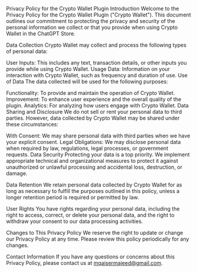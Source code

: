 Privacy Policy for the Crypto Wallet Plugin
Introduction
Welcome to the Privacy Policy for the Crypto Wallet Plugin ("Crypto Wallet"). This document outlines our commitment to protecting the privacy and security of the personal information we collect or that you provide when using Crypto Wallet in the ChatGPT Store.

Data Collection
Crypto Wallet may collect and process the following types of personal data:

User Inputs: This includes any text, transaction details, or other inputs you provide while using Crypto Wallet.
Usage Data: Information on your interaction with Crypto Wallet, such as frequency and duration of use.
Use of Data
The data collected will be used for the following purposes:

Functionality: To provide and maintain the operation of Crypto Wallet.
Improvement: To enhance user experience and the overall quality of the plugin.
Analytics: For analyzing how users engage with Crypto Wallet.
Data Sharing and Disclosure
We do not sell or rent your personal data to third parties. However, data collected by Crypto Wallet may be shared under these circumstances:

With Consent: We may share personal data with third parties when we have your explicit consent.
Legal Obligations: We may disclose personal data when required by law, regulations, legal processes, or government requests.
Data Security
Protecting your data is a top priority. We implement appropriate technical and organizational measures to protect it against unauthorized or unlawful processing and accidental loss, destruction, or damage.

Data Retention
We retain personal data collected by Crypto Wallet for as long as necessary to fulfill the purposes outlined in this policy, unless a longer retention period is required or permitted by law.

User Rights
You have rights regarding your personal data, including the right to access, correct, or delete your personal data, and the right to withdraw your consent to our data processing activities.

Changes to This Privacy Policy
We reserve the right to update or change our Privacy Policy at any time. Please review this policy periodically for any changes.

Contact Information
If you have any questions or concerns about this Privacy Policy, please contact us at mqaisermajeed@gmail.com.
